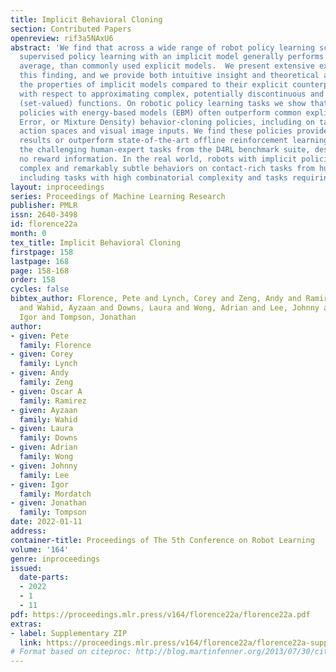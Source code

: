 ```yaml
---
title: Implicit Behavioral Cloning
section: Contributed Papers
openreview: rif3a5NAxU6
abstract: 'We find that across a wide range of robot policy learning scenarios, treating
  supervised policy learning with an implicit model generally performs better, on
  average, than commonly used explicit models.  We present extensive experiments on
  this finding, and we provide both intuitive insight and theoretical arguments distinguishing
  the properties of implicit models compared to their explicit counterparts, particularly
  with respect to approximating complex, potentially discontinuous and multi-valued
  (set-valued) functions. On robotic policy learning tasks we show that implicit behavior-cloning
  policies with energy-based models (EBM) often outperform common explicit (Mean Square
  Error, or Mixture Density) behavior-cloning policies, including on tasks with high-dimensional
  action spaces and visual image inputs. We find these policies provide competitive
  results or outperform state-of-the-art offline reinforcement learning methods on
  the challenging human-expert tasks from the D4RL benchmark suite, despite using
  no reward information. In the real world, robots with implicit policies can learn
  complex and remarkably subtle behaviors on contact-rich tasks from human demonstrations,
  including tasks with high combinatorial complexity and tasks requiring 1mm precision. '
layout: inproceedings
series: Proceedings of Machine Learning Research
publisher: PMLR
issn: 2640-3498
id: florence22a
month: 0
tex_title: Implicit Behavioral Cloning
firstpage: 158
lastpage: 168
page: 158-168
order: 158
cycles: false
bibtex_author: Florence, Pete and Lynch, Corey and Zeng, Andy and Ramirez, Oscar A
  and Wahid, Ayzaan and Downs, Laura and Wong, Adrian and Lee, Johnny and Mordatch,
  Igor and Tompson, Jonathan
author:
- given: Pete
  family: Florence
- given: Corey
  family: Lynch
- given: Andy
  family: Zeng
- given: Oscar A
  family: Ramirez
- given: Ayzaan
  family: Wahid
- given: Laura
  family: Downs
- given: Adrian
  family: Wong
- given: Johnny
  family: Lee
- given: Igor
  family: Mordatch
- given: Jonathan
  family: Tompson
date: 2022-01-11
address:
container-title: Proceedings of The 5th Conference on Robot Learning
volume: '164'
genre: inproceedings
issued:
  date-parts:
  - 2022
  - 1
  - 11
pdf: https://proceedings.mlr.press/v164/florence22a/florence22a.pdf
extras:
- label: Supplementary ZIP
  link: https://proceedings.mlr.press/v164/florence22a/florence22a-supp.zip
# Format based on citeproc: http://blog.martinfenner.org/2013/07/30/citeproc-yaml-for-bibliographies/
---
```

